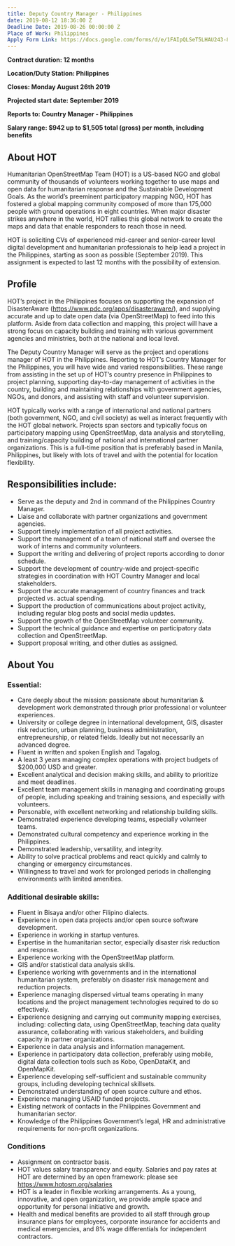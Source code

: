 ```yaml
---
title: Deputy Country Manager - Philippines
date: 2019-08-12 18:36:00 Z
Deadline Date: 2019-08-26 00:00:00 Z
Place of Work: Philippines
Apply Form Link: https://docs.google.com/forms/d/e/1FAIpQLSeT5LHAU243-8bB4dLpcwSPfz6iQhx592K-JijTE9cKPxjh0g/viewform
---
```


**Contract duration: 12 months**

**Location/Duty Station: Philippines**

**Closes: Monday August 26th 2019**

**Projected start date: September 2019**

**Reports to: Country Manager - Philippines**

**Salary range: $942 up to $1,505 total (gross) per month, including benefits**

## About HOT

Humanitarian OpenStreetMap Team (HOT) is a US-based NGO and global community of thousands of volunteers working together to use maps and open data for humanitarian response and the Sustainable Development Goals. As the world’s preeminent participatory mapping NGO, HOT has fostered a global mapping community composed of more than 175,000 people with ground operations in eight countries. When major disaster strikes anywhere in the world, HOT rallies this global network to create the maps and data that enable responders to reach those in need.

HOT is soliciting CVs of experienced mid-career and senior-career level digital development and humanitarian professionals to help lead a project in the Philippines, starting as soon as possible (September 2019). This assignment is expected to last 12 months with the possibility of extension.
 
## Profile

HOT’s project in the Philippines focuses on supporting the expansion of DisasterAware (https://www.pdc.org/apps/disasteraware/), and supplying accurate and up to date open data (via OpenStreetMap) to feed into this platform. Aside from data collection and mapping, this project will have a strong focus on capacity building and training with various government agencies and ministries, both at the national and local level.

The Deputy Country Manager will serve as the project and operations manager of HOT in the Philippines. Reporting to HOT’s Country Manager for the Philippines, you will have wide and varied responsibilities. These range from assisting in the set up of HOT’s country presence in Philippines to project planning, supporting day-to-day management of activities in the country, building and maintaining relationships with government agencies, NGOs, and donors, and assisting with staff and volunteer supervision.

HOT typically works with a range of international and national partners (both government, NGO, and civil society) as well as interact frequently with the HOT global network. Projects span sectors and typically focus on participatory mapping using OpenStreetMap, data analysis and storytelling, and training/capacity building of national and international partner organizations.
This is a full-time position that is preferably based in Manila, Philippines, but likely with lots of travel and with the potential for location flexibility.

 
## Responsibilities include:
* Serve as the deputy and 2nd in command of the Philippines Country Manager.
* Liaise and collaborate with partner organizations and government agencies.
* Support timely implementation of all project activities.
* Support the management of a team of national staff and oversee the work of interns and community volunteers.
* Support the writing and delivering of project reports according to donor schedule.
* Support the development of country-wide and project-specific strategies in coordination with HOT Country Manager and local stakeholders.
* Support the accurate management of country finances and track projected vs. actual spending.
* Support the production of communications about project activity, including regular blog posts and social media updates.
* Support the growth of the OpenStreetMap volunteer community.
* Support the technical guidance and expertise on participatory data collection and OpenStreetMap.
* Support proposal writing, and other duties as assigned.

## About You
### Essential:
* Care deeply about the mission: passionate about humanitarian & development work demonstrated through prior professional or volunteer experiences.
* University or college degree in international development, GIS, disaster risk reduction, urban planning, business administration, entrepreneurship, or related fields. Ideally but not necessarily an advanced degree.
* Fluent in written and spoken English and Tagalog.
* A least 3 years managing complex operations with project budgets of $200,000 USD and greater.
* Excellent analytical and decision making skills, and ability to prioritize and meet deadlines.
* Excellent team management skills in managing and coordinating groups of people, including speaking and training sessions, and especially with volunteers.
* Personable, with excellent networking and relationship building skills.
* Demonstrated experience developing teams, especially volunteer teams.
* Demonstrated cultural competency and experience working in the Philippines.
* Demonstrated leadership, versatility, and integrity.
* Ability to solve practical problems and react quickly and calmly to changing or emergency circumstances.
* Willingness to travel and work for prolonged periods  in challenging environments with limited amenities.

### Additional desirable skills:
* Fluent in Bisaya and/or other Filipino dialects.
* Experience in open data projects and/or open source software development.
* Experience in working in startup ventures.
* Expertise in the humanitarian sector, especially disaster risk reduction and response.
* Experience working with the OpenStreetMap platform.
* GIS and/or statistical data analysis skills.
* Experience working with governments and in the international humanitarian system, preferably on disaster risk management and reduction projects.
* Experience managing dispersed virtual teams operating in many locations and the project management technologies required to do so effectively.
* Experience designing and carrying out community mapping exercises, including: collecting data, using OpenStreetMap, teaching data quality assurance, collaborating with various stakeholders, and building capacity in partner organizations.
* Experience in data analysis and information management.
* Experience in participatory data collection, preferably using mobile, digital data collection tools such as Kobo, OpenDataKit, and OpenMapKit.
* Experience developing self-sufficient and sustainable community groups, including developing technical skillsets.
* Demonstrated understanding of open source culture and ethos.
* Experience managing USAID funded projects.
* Existing network of contacts in the Philippines Government and humanitarian sector.
* Knowledge of the Philippines Government’s legal, HR and administrative requirements for non-profit organizations.

### Conditions
* Assignment on contractor basis. 
* HOT values salary transparency and equity. Salaries and pay rates at HOT are determined by an open framework: please see https://www.hotosm.org/salaries 
* HOT is a leader in flexible working arrangements. As a young, innovative, and open organization, we provide ample space and opportunity for personal initiative and growth.
* Health and medical benefits are provided to all staff through group insurance plans for employees, corporate insurance for accidents and medical emergencies, and 8% wage differentials for independent contractors.
